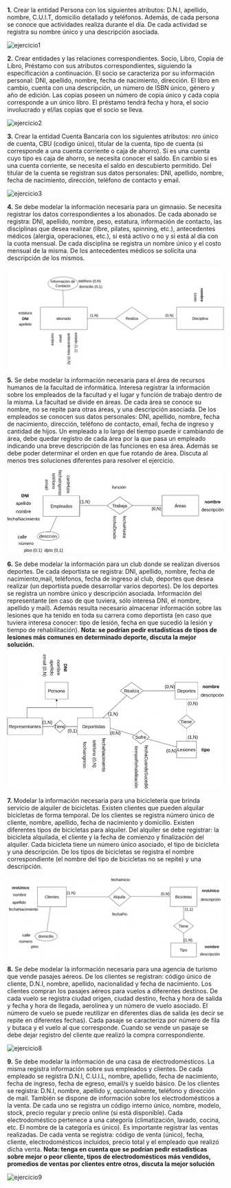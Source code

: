 **1.** Crear la entidad Persona con los siguientes atributos: D.N.I, apellido, nombre, C.U.I.T, domicilio detallado y teléfonos. Además, de cada persona se conoce que actividades realiza durante el día. De cada actividad se registra su nombre único y una descripción asociada.

![ejercicio1](./drawios-png/ejercicio01_P1.drawio.png)


**2.** Crear entidades y las relaciones correspondientes. Socio, Libro, Copia de Libro, Préstamo con sus atributos correspondientes, siguiendo la especificación a continuación. El socio se caracteriza por su información personal: DNI, apellido, nombre, fecha de nacimiento, dirección. El libro en cambio, cuenta con una descripción, un número de ISBN único, género y año de edición. Las copias poseen un número de copia único y cada copia corresponde a un único libro. El préstamo tendrá fecha y hora, el socio involucrado y el/las copias que el socio se lleva.

![ejercicio2](./drawios-png/ejercicio02_P1.drawio.png)

**3.** Crear la entidad Cuenta Bancaria con los siguientes atributos: nro único de cuenta, CBU (codigo único), titular de la cuenta, tipo de cuenta (si corresponde a una cuenta corriente o caja de ahorro). Si es una cuenta cuyo tipo es caja de ahorro, se necesita conocer el saldo. En cambio si es una cuenta corriente, se necesita el saldo en descubierto permitido. Del titular de la cuenta se registran sus datos personales: DNI, apellido, nombre, fecha de nacimiento, dirección, teléfono de contacto y email.

![ejercicio3](./drawios-png/ejercicio03_P1.drawio.png)

**4.** Se debe modelar la información necesaria para un gimnasio. Se necesita registrar los datos correspondientes a los abonados. De cada abonado se registra: DNI, apellido, nombre, peso, estatura, información de contacto, las disciplinas que desea realizar (libre, pilates, spinning, etc.), antecedentes médicos (alergia, operaciones, etc.), si está activo o no y si está al día con la cuota mensual. De cada disciplina se registra un nombre único y el costo mensual de la misma. De los antecedentes médicos se solicita una descripción de los mismos.

![ejercicio4](./drawios-png/ejercicio04_P1.drawio.png)

**5.** Se debe modelar la información necesaria para el área de recursos humanos de la facultad de informática. Interesa registrar la información sobre los empleados de la facultad y el lugar y función de trabajo dentro de la misma. La facultad se divide en áreas. De cada área se conoce su nombre, no se repite para otras áreas, y una descripción asociada. De los empleados se conocen sus datos personales: DNI, apellido, nombre, fecha de nacimiento, dirección, teléfono de contacto, email, fecha de ingreso y cantidad de hijos. Un empleado a lo largo del tiempo puede ir cambiando de área, debe quedar registro de cada área por la que pasa un empleado indicando una breve descripción de las funciones en esa área. Además se debe poder determinar el orden en que fue rotando de área. Discuta al menos tres soluciones diferentes para resolver el ejercicio.

![ejercicio5](./drawios-png/ejercicio05_P1.drawio.png)

**6.** Se debe modelar la información para un club donde se realizan diversos deportes. De cada deportista se registra: DNI, apellido, nombre, fecha de nacimiento,mail, teléfonos, fecha de ingreso al club, deportes que desea realizar (un deportista puede desarrollar varios deportes). De los deportes se registra un nombre único y descripción asociada. Información del representante (en caso de que tuviera, sólo interesa DNI, el nombre, apellido y mail). Además resulta necesario almacenar información sobre las lesiones que ha tenido en toda su carrera como deportista (en caso que tuviera interesa conocer: tipo de lesión, fecha en que sucedió la lesión y tiempo de rehabilitación). **Nota: se podrían pedir estadísticas de tipos de lesiones más comunes en determinado deporte, discuta la mejor solución.**

![ejercicio6](./drawios-png/ejercicio06_P1.drawio.png)

**7.** Modelar la información necesaria para una bicicletería que brinda servicio de alquiler de bicicletas. Existen clientes que pueden alquilar bicicletas de forma temporal. De los clientes se registra número único de cliente, nombre, apellido, fecha de nacimiento y domicilio. Existen diferentes tipos de bicicletas para alquiler. Del alquiler se debe registrar: la bicicleta alquilada, el cliente y la fecha de comienzo y finalización del alquiler. Cada bicicleta tiene un número único asociado, el tipo de bicicleta y una descripción. De los tipos de bicicletas se registra el nombre correspondiente (el nombre del tipo de bicicletas no se repite) y una descripción.

![ejercicio7](./drawios-png/ejercicio07_P1.drawio.png)

**8.** Se debe modelar la información necesaria para una agencia de turismo que vende pasajes aéreos. De los clientes se registran: código único de cliente, D.N.I, nombre, apellido, nacionalidad y fecha de nacimiento. Los clientes compran los pasajes aéreos para vuelos a diferentes destinos. De cada vuelo se registra ciudad origen, ciudad destino, fecha y hora de salida y fecha y hora de llegada, aerolínea y un número de vuelo asociado. El número de vuelo se puede reutilizar en diferentes días de salida (es decir se repite en diferentes fechas). Cada pasaje se caracteriza por número de fila y butaca y el vuelo al que corresponde. Cuando se vende un pasaje se debe dejar registro del cliente que realizó la compra correspondiente.

![ejercicio8](./drawios-png/ejercicio08_P1.drawio.png)

**9.** Se debe modelar la información de una casa de electrodomésticos. La misma registra información sobre sus empleados y clientes. De cada empleado se registra D.N.I, C.U.I.L, nombre, apellido, fecha de nacimiento, fecha de ingreso, fecha de egreso, email/s y sueldo básico. De los clientes se registra: D.N.I, nombre, apellido y, opcionalmente, teléfono y dirección de mail. También se dispone de información sobre los electrodomésticos a la venta. De cada uno se registra un código interno único, nombre, modelo, stock, precio regular y precio online (si está disponible). Cada electrodoméstico pertenece a una categoría (climatización, lavado, cocina, etc. El nombre de la categoría es único). Es importante registrar las ventas realizadas. De cada venta se registra: código de venta (único), fecha, cliente, electrodomésticos incluidos, precio total y el empleado que realizó dicha venta. **Nota: tenga en cuenta que se podrían pedir estadísticas sobre mejor o peor cliente, tipos de electrodomésticos más vendidos, promedios de ventas por clientes entre otros, discuta la mejor solución**

![ejercicio9](./drawios-png/ejercicio09_P1.drawio.png)
